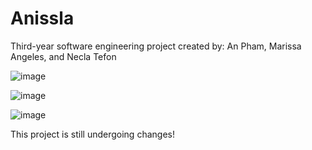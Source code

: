 # Anissla

Third-year software engineering project created by: An Pham, Marissa Angeles, and Necla Tefon

![image](https://user-images.githubusercontent.com/93403773/229428234-18d102ff-b64f-4df1-af51-7b384f6eb040.png)

![image](https://user-images.githubusercontent.com/93403773/229428289-a359ed9d-6a65-43b8-97fb-29e15a526296.png)

![image](https://user-images.githubusercontent.com/93403773/229428359-9029e4c2-7b61-454c-b8cc-458b68b8ccfe.png)

This project is still undergoing changes! 
